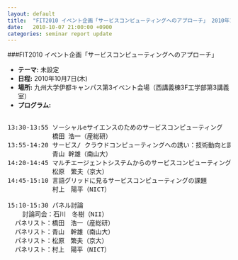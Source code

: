```yaml
---
layout: default
title:  "FIT2010 イベント企画「サービスコンピューティングへのアプローチ」 2010年10月7日(木)"
date:   2010-10-07 21:00:00 +0900
categories: seminar report update
---
```


###FIT2010 イベント企画「サービスコンピューティングへのアプローチ」
- __テーマ:__ 未設定
- __日程:__ 2010年10月7日(木)
- __場所:__ 九州大学伊都キャンパス第3イベント会場（西講義棟3F工学部第3講義室）
- __プログラム:__

<pre>

13:30-13:55 ソーシャルeサイエンスのためのサービスコンピューティング
            橋田 浩一（産総研）
13:55-14:20 サービス/ クラウドコンピューティングへの誘い：技術動向と課題
            青山 幹雄（南山大）
14:20-14:45 マルチエージェントシステムからのサービスコンピューティングへのアプローチ
            松原　繁夫（京大）
14:45-15:10 言語グリッドに見るサービスコンピューティングの課題
            村上　陽平（NICT）

15:10-15:30 パネル討論
    討論司会：石川　冬樹（NII）
  パネリスト：橋田　浩一（産総研）
  パネリスト：青山　幹雄（南山大）
  パネリスト：松原　繁夫（京大）
  パネリスト：村上　陽平（NICT）
</pre>

